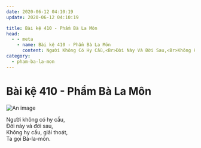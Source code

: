 ```yaml
---
date: 2020-06-12 04:10:19
update: 2020-06-12 04:10:19

title: Bài kệ 410 - Phẩm Bà La Môn
head:
  - - meta
    - name: Bài kệ 410 - Phẩm Bà La Môn
      content: Người Không Có Hy Cầu,<Br>Ðời Này Và Đời Sau,<Br>Không Hy Cầu, Giải Thoát,<Br>Ta Gọi Bà-La-Môn.<Br>
category:
  - pham-ba-la-mon
---
```


# Bài kệ 410 - Phẩm Bà La Môn

![An image](/img/pham-ba-la-mon/pham-ba-la-mon-410.jpg)

Người không có hy cầu,<br>Ðời này và đời sau,<br>Không hy cầu, giải thoát,<br>Ta gọi Bà-la-môn.<br>

